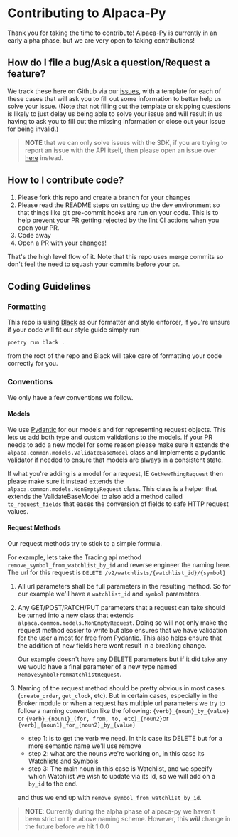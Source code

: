 Contributing to Alpaca-Py
=========================


Thank you for taking the time to contribute!
Alpaca-Py is currently in an early alpha phase, but we are very open to taking contributions!

## How do I file a bug/Ask a question/Request a feature?

We track these here on Github via our [issues](https://github.com/alpacahq/alpaca-py/issues/new/choose), with a template
for each of these cases that will ask you to fill out some information to better help us solve your issue.
(Note that not filling out the template or skipping questions is likely to just delay us being able to solve your issue
and will result in us having to ask you to fill out the missing information or close out your issue for being invalid.)

> **NOTE** that we can only solve issues with the SDK, if you are trying to report an issue with the API itself, then
> please open an issue over [here](https://github.com/alpacahq/Alpaca-API) instead.

## How to I contribute code?

1. Please fork this repo and create a branch for your changes
2. Please read the README steps on setting up the dev environment so that things like git pre-commit hooks are run on
   your code. This is to help prevent your PR getting rejected by the lint CI actions when you open your PR.
3. Code away
4. Open a PR with your changes!

That's the high level flow of it. Note that this repo uses merge commits so don't feel the need to squash your commits
before your pr.

## Coding Guidelines

### Formatting

This repo is using [Black](https://github.com/psf/black) as our formatter and style enforcer, if you're unsure if your
code will fit our style guide simply run

`poetry run black .`

from the root of the repo and Black will take care of formatting your code correctly for you.

### Conventions

We only have a few conventions we follow.

[//]: # (In the future put commit conventions here if we ever embrace them, ie conventional commits)

#### Models

We use [Pydantic](https://pydantic-docs.helpmanual.io/) for our models and for representing request objects. This lets
us add both type and custom validations to the models. If your PR needs to add a new model for some reason please make
sure it extends the `alpaca.common.models.ValidateBaseModel` class and implements a pydantic validator if needed to
ensure that models are always in a consistent state.

If what you're adding is a model for a request, IE `GetNewThingRequest` then please make sure it instead extends the
`alpaca.common.models.NonEmptyRequest` class. This class is a helper that extends the ValidateBaseModel to also add a
method called `to_request_fields` that eases the conversion of fields to safe HTTP request values.

#### Request Methods

Our request methods try to stick to a simple formula.

For example, lets take the Trading api method `remove_symbol_from_watchlist_by_id` and reverse engineer the naming here.
The url for this request is `DELETE /v2/watchlists/{watchlist_id}/{symbol}`

1. All url parameters shall be full parameters in the resulting method. So for our example we'll have a `watchlist_id`
   and `symbol` parameters.

2. Any GET/POST/PATCH/PUT parameters that a request can take should be turned into a new class that extends
   `alpaca.common.models.NonEmptyRequest`. Doing so will not only make the request method easier to write but also
   ensures that we have validation for the user almost for free from Pydantic. This also helps ensure that the addition
   of new fields here wont result in a breaking change.

   Our example doesn't have any DELETE parameters but if it did take any we would have a final parameter of a new type
   named `RemoveSymbolFromWatchlistRequest`.

3. Naming of the request method should be pretty obvious in most cases (`create_order`, `get_clock`, etc). But in
   certain cases, especially in the Broker module or when a request has multiple url parameters we try to follow a
   naming convention like the following:
   `{verb}_{noun}_by_{value}` or `{verb}_{noun1}_(for, from, to, etc)_{noun2}`or `{verb}_{noun1}_for_{noun2}_by_{value}`

    - step 1: is to get the verb we need. In this case its DELETE but for a more semantic name we'll use remove
    - step 2: what are the nouns we're working on, in this case its Watchlists and Symbols
    - step 3: The main noun in this case is Watchlist, and we specify which Watchlist we wish to update via its id, so
      we will add on a `by_id` to the end.

   and thus we end up with `remove_symbol_from_watchlist_by_id`.

> **NOTE**: Currently during the alpha phase of alpaca-py we haven't been strict on the above naming scheme. However,
> this **_will_** change in the future before we hit 1.0.0
